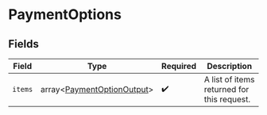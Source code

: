 # PaymentOptions


## Fields

| Field                                                  | Type                                                   | Required                                               | Description                                            |
| ------------------------------------------------------ | ------------------------------------------------------ | ------------------------------------------------------ | ------------------------------------------------------ |
| `items`                                                | array<[PaymentOptionOutput](./PaymentOptionOutput.md)> | :heavy_check_mark:                                     | A list of items returned for this request.             |